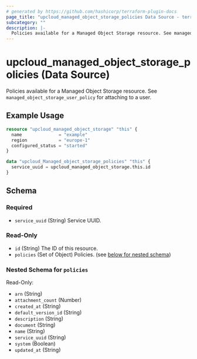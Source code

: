 ```yaml
---
# generated by https://github.com/hashicorp/terraform-plugin-docs
page_title: "upcloud_managed_object_storage_policies Data Source - terraform-provider-upcloud"
subcategory: ""
description: |-
  Policies available for a Managed Object Storage resource. See managed_object_storage_user_policy for attaching to a user.
---
```


# upcloud_managed_object_storage_policies (Data Source)

Policies available for a Managed Object Storage resource. See `managed_object_storage_user_policy` for attaching to a user.

## Example Usage

```terraform
resource "upcloud_managed_object_storage" "this" {
  name              = "example"
  region            = "europe-1"
  configured_status = "started"
}

data "upcloud_Managed_object_storage_policies" "this" {
  service_uuid = upcloud_managed_object_storage.this.id
}
```

<!-- schema generated by tfplugindocs -->
## Schema

### Required

- `service_uuid` (String) Service UUID.

### Read-Only

- `id` (String) The ID of this resource.
- `policies` (Set of Object) Policies. (see [below for nested schema](#nestedatt--policies))

<a id="nestedatt--policies"></a>
### Nested Schema for `policies`

Read-Only:

- `arn` (String)
- `attachment_count` (Number)
- `created_at` (String)
- `default_version_id` (String)
- `description` (String)
- `document` (String)
- `name` (String)
- `service_uuid` (String)
- `system` (Boolean)
- `updated_at` (String)


